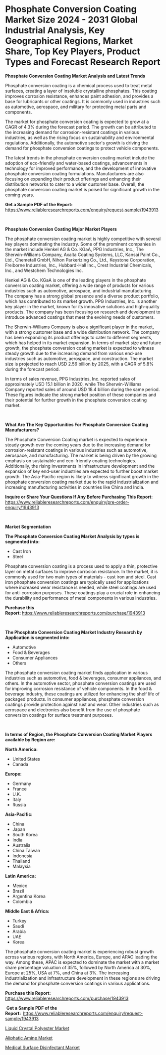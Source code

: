 <p><h1>Phosphate Conversion Coating Market Size 2024 - 2031 Global Industrial Analysis, Key Geographical Regions, Market Share, Top Key Players, Product Types and Forecast Research Report</h1></p><p><strong>Phosphate Conversion Coating Market Analysis and Latest Trends</strong></p>
<p><p>Phosphate conversion coating is a chemical process used to treat metal surfaces, creating a layer of insoluble crystalline phosphates. This coating improves corrosion resistance, enhances paint adhesion, and provides a base for lubricants or other coatings. It is commonly used in industries such as automotive, aerospace, and military for protecting metal parts and components.</p><p>The market for phosphate conversion coating is expected to grow at a CAGR of 4.3% during the forecast period. The growth can be attributed to the increasing demand for corrosion-resistant coatings in various industries, as well as the rising focus on sustainability and environmental regulations. Additionally, the automotive sector's growth is driving the demand for phosphate conversion coatings to protect vehicle components.</p><p>The latest trends in the phosphate conversion coating market include the adoption of eco-friendly and water-based coatings, advancements in technology for improved performance, and the development of innovative phosphate conversion coating formulations. Manufacturers are also focusing on expanding their product offerings and enhancing their distribution networks to cater to a wider customer base. Overall, the phosphate conversion coating market is poised for significant growth in the coming years.</p></p>
<p><strong>Get a Sample PDF of the Report:&nbsp;</strong> <a href="https://www.reliableresearchreports.com/enquiry/request-sample/1943913">https://www.reliableresearchreports.com/enquiry/request-sample/1943913</a></p>
<p>&nbsp;</p>
<p><strong>Phosphate Conversion Coating Major Market Players</strong></p>
<p><p>The phosphate conversion coating market is highly competitive with several key players dominating the industry. Some of the prominent companies in the market include Henkel AG & Co. KGaA, PPG Industries, Inc., The Sherwin-Williams Company, Axalta Coating Systems, LLC, Kansai Paint Co., Ltd., Chemetall GmbH, Nihon Parkerizing Co., Ltd., Keystone Corporation, Freiborne Industries, Inc., Hubbard-Hall Inc., Crest Industrial Chemicals, Inc., and Westchem Technologies Inc.</p><p>Henkel AG & Co. KGaA is one of the leading players in the phosphate conversion coating market, offering a wide range of products for various industries such as automotive, aerospace, and industrial manufacturing. The company has a strong global presence and a diverse product portfolio, which has contributed to its market growth. PPG Industries, Inc. is another key player in the market, known for its innovative solutions and high-quality products. The company has been focusing on research and development to introduce advanced coatings that meet the evolving needs of customers.</p><p>The Sherwin-Williams Company is also a significant player in the market, with a strong customer base and a wide distribution network. The company has been expanding its product offerings to cater to different segments, which has helped in its market expansion. In terms of market size and future growth, the phosphate conversion coating market is expected to witness steady growth due to the increasing demand from various end-use industries such as automotive, aerospace, and construction. The market size is projected to reach USD 2.56 billion by 2025, with a CAGR of 5.8% during the forecast period.</p><p>In terms of sales revenue, PPG Industries, Inc. reported sales of approximately USD 15.1 billion in 2020, while The Sherwin-Williams Company reported sales of around USD 18.4 billion during the same period. These figures indicate the strong market position of these companies and their potential for further growth in the phosphate conversion coating market.</p></p>
<p>&nbsp;</p>
<p><strong>What Are The Key Opportunities For Phosphate Conversion Coating Manufacturers?</strong></p>
<p><p>The Phosphate Conversion Coating market is expected to experience steady growth over the coming years due to the increasing demand for corrosion-resistant coatings in various industries such as automotive, aerospace, and manufacturing. The market is being driven by the growing emphasis on sustainable and eco-friendly coating technologies. Additionally, the rising investments in infrastructure development and the expansion of key end-user industries are expected to further boost market growth. The Asia-Pacific region is likely to witness significant growth in the phosphate conversion coating market due to the rapid industrialization and increasing manufacturing activities in countries like China and India.</p></p>
<p><strong>Inquire or Share Your Questions If Any Before Purchasing This Report:</strong> <a href="https://www.reliableresearchreports.com/enquiry/pre-order-enquiry/1943913">https://www.reliableresearchreports.com/enquiry/pre-order-enquiry/1943913</a></p>
<p>&nbsp;</p>
<p><strong>Market Segmentation</strong></p>
<p><strong>The Phosphate Conversion Coating Market Analysis by types is segmented into:</strong></p>
<p><ul><li>Cast Iron</li><li>Steel</li></ul></p>
<p><p>Phosphate conversion coating is a process used to apply a thin, protective layer on metal surfaces to improve corrosion resistance. In the market, it is commonly used for two main types of materials - cast iron and steel. Cast iron phosphate conversion coatings are typically used for applications where increased wear resistance is needed, while steel coatings are used for anti-corrosion purposes. These coatings play a crucial role in enhancing the durability and performance of metal components in various industries.</p></p>
<p><strong>Purchase this Report:&nbsp;</strong><a href="https://www.reliableresearchreports.com/purchase/1943913">https://www.reliableresearchreports.com/purchase/1943913</a></p>
<p>&nbsp;</p>
<p><strong>The Phosphate Conversion Coating Market Industry Research by Application is segmented into:</strong></p>
<p><ul><li>Automotive</li><li>Food & Beverages</li><li>Consumer Appliances</li><li>Others</li></ul></p>
<p><p>The phosphate conversion coating market finds application in various industries such as automotive, food & beverages, consumer appliances, and others. In the automotive sector, phosphate conversion coatings are used for improving corrosion resistance of vehicle components. In the food & beverage industry, these coatings are utilized for enhancing the shelf life of packaged products. In consumer appliances, phosphate conversion coatings provide protection against rust and wear. Other industries such as aerospace and electronics also benefit from the use of phosphate conversion coatings for surface treatment purposes.</p></p>
<p>&nbsp;</p>
<p><strong>In terms of Region, the Phosphate Conversion Coating Market Players available by Region are:</strong></p>
<p>
    <p> <strong> North America: </strong>
        <ul>
            <li>United States</li>
            <li>Canada</li>
        </ul>
        </p> 
    <p> <strong> Europe: </strong>
        <ul>
            <li>Germany</li>
            <li>France</li>
            <li>U.K.</li>
            <li>Italy</li>
            <li>Russia</li>
        </ul>
        </p> 
    <p> <strong> Asia-Pacific: </strong>
        <ul>
            <li>China</li>
            <li>Japan</li>
            <li>South Korea</li>
            <li>India</li>
            <li>Australia</li>
            <li>China Taiwan</li>
            <li>Indonesia</li>
            <li>Thailand</li>
            <li>Malaysia</li>
        </ul>
        </p> 
    <p> <strong> Latin America: </strong>
        <ul>
            <li>Mexico</li>
            <li>Brazil</li>
            <li>Argentina Korea</li>
            <li>Colombia</li>
        </ul>
        </p> 
    <p> <strong> Middle East & Africa: </strong>
        <ul>
            <li>Turkey</li>
            <li>Saudi</li>
            <li>Arabia</li>
            <li>UAE</li>
            <li>Korea</li>
        </ul>
    </p>
    </p>
<p><p>The phosphate conversion coating market is experiencing robust growth across various regions, with North America, Europe, and APAC leading the way. Among these, APAC is expected to dominate the market with a market share percentage valuation of 35%, followed by North America at 30%, Europe at 25%, USA at 7%, and China at 3%. The increasing industrialization and infrastructure development in these regions are driving the demand for phosphate conversion coatings in various applications.</p></p>
<p><strong>Purchase this Report: </strong><a href="https://www.reliableresearchreports.com/purchase/1943913">https://www.reliableresearchreports.com/purchase/1943913</a></p>
<p>&nbsp;<strong>Get a Sample PDF of the Report:&nbsp;&nbsp;</strong><a href="https://www.reliableresearchreports.com/enquiry/request-sample/1943913">https://www.reliableresearchreports.com/enquiry/request-sample/1943913</a></p>
<p><strong></strong></p>
<p><p><a href="https://github.com/peachesmcdowel1/Market-Research-Report-List-1/blob/main/liquid-crystal-polyester-market.md">Liquid Crystal Polyester Market</a></p><p><a href="https://github.com/redneck06/Market-Research-Report-List-2/blob/main/aliphatic-amine-market.md">Aliphatic Amine Market</a></p><p><a href="https://github.com/nicoletavirag/Market-Research-Report-List-2/blob/main/medical-surface-disinfectant-market.md">Medical Surface Disinfectant Market</a></p></p>